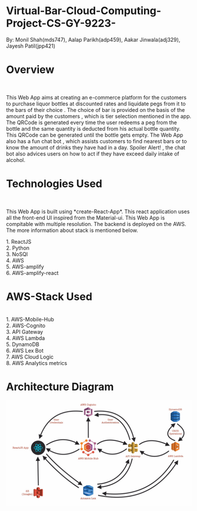 # Virtual-Bar-Cloud-Computing-Project-CS-GY-9223-
By:
Monil Shah(mds747), 
Aalap Parikh(adp459), 
Aakar Jinwala(adj329), 
Jayesh Patil(jpp421)
<br/>

# Overview
<br/>
<p>This Web App aims at creating an e-commerce platform for the customers to purchase liquor bottles at discounted rates and liquidate pegs from it to the bars of their choice . The choice of bar is provided on the basis of the amount paid by the customers , which is tier selection mentioned in the app. The QRCode is generated every time the user redeems a peg from the bottle and the same quantity is deducted from his actual bottle quantity. This QRCode can be generated until the bottle gets empty. The Web App also has a fun chat bot , which assists customers to find nearest bars or to know the amount of drinks they have had in a day. Spoiler Alert! , the chat bot also advices users on how to act if they have exceed daily intake of alcohol.</p></p>

# Technologies Used
<br/>
<p> This Web App is built using *create-React-App*. This react application uses all the front-end UI inspired from the Material-ui. This Web App is compitable with multiple resolution. The backend is deployed on the AWS. The more information about stack is mentioned below.</p>
1. ReactJS<br/>
         2. Python<br/>
         3. NoSQl<br/>
         4. AWS<br/>
         5. AWS-amplify<br/>
         6. AWS-amplify-react<br/>

# AWS-Stack Used
<br/>
1. AWS-Mobile-Hub<br/>
         2. AWS-Cognito<br/>
         3. API Gateway<br/>
         4. AWS Lambda<br/>
         5. DynamoDB<br/>
         6. AWS Lex Bot<br/>
         7. AWS Cloud Logic <br/>
         8. AWS Analytics metrics<br/>

# Architecture Diagram       
![Alt text](/ArchitectureDiagram.jpeg?raw=true "AWS Architecture")
